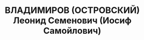 ---
title: ВЛАДИМИРОВ (ОСТРОВСКИЙ) Леонид Семенович (Иосиф Самойлович)
description: "Род. в 1900, Украина, Одесская обл., Елизаветградский р-н, с. Марьяновка,\
  \ еврей. Проживал: г. Свердловск. Уралмашзавод, директор \n  Арестован 01.09.1937.\
  \ Приговор: 14.01.1938 – ВМН. Расстрелян 14.01.1938"
---